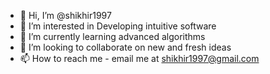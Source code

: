 - 👋 Hi, I’m @shikhir1997
- 👀 I’m interested in Developing intuitive software
- 🌱 I’m currently learning advanced algorithms
- 💞️ I’m looking to collaborate on new and fresh ideas
- 📫 How to reach me - email me at shikhir1997@gmail.com

<!---
shikhir1997/shikhir1997 is a ✨ special ✨ repository because its `README.md` (this file) appears on your GitHub profile.
You can click the Preview link to take a look at your changes.
--->
